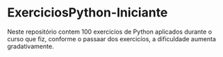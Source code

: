 # ExerciciosPython-Iniciante
 Neste repositório contem 100 exercicíos de Python aplicados durante o curso que fiz, conforme o passaar dos exercicíos, a dificuldade aumenta gradativamente.
